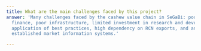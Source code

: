 ```yaml
---
title: What are the main challenges faced by this project?
answer: 'Many challenges faced by the cashew value chain in SeGaBi: poor access to
  finance, poor infrastructure, limited investment in research and development, limited
  application of best practices, high dependency on RCN exports, and an absence of
  established market information systems.'

---
```

